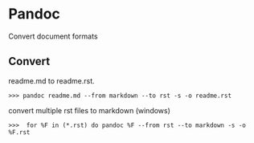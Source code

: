 Pandoc
=============
Convert document formats


Convert
----------------

readme.md to readme.rst.
```
>>> pandoc readme.md --from markdown --to rst -s -o readme.rst
```

convert multiple rst files to markdown (windows)
```
>>>  for %F in (*.rst) do pandoc %F --from rst --to markdown -s -o %F.rst
```
